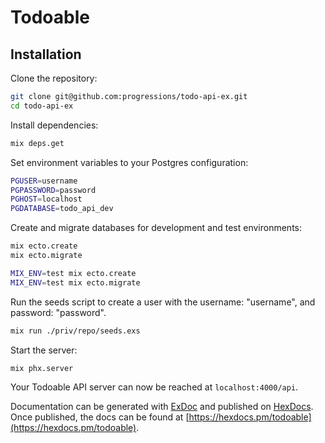 # Todoable



## Installation

Clone the repository:

```bash
git clone git@github.com:progressions/todo-api-ex.git
cd todo-api-ex
```

Install dependencies:

```bash
mix deps.get
```

Set environment variables to your Postgres configuration:

```bash
PGUSER=username
PGPASSWORD=password
PGHOST=localhost
PGDATABASE=todo_api_dev
```

Create and migrate databases for development and test environments:

```bash
mix ecto.create
mix ecto.migrate

MIX_ENV=test mix ecto.create
MIX_ENV=test mix ecto.migrate
```

Run the seeds script to create a user with the username: "username", and password: "password".

```bash
mix run ./priv/repo/seeds.exs
```

Start the server:

```bash
mix phx.server
```

Your Todoable API server can now be reached at `localhost:4000/api`.


Documentation can be generated with [ExDoc](https://github.com/elixir-lang/ex_doc)
and published on [HexDocs](https://hexdocs.pm). Once published, the docs can
be found at [https://hexdocs.pm/todoable](https://hexdocs.pm/todoable).

